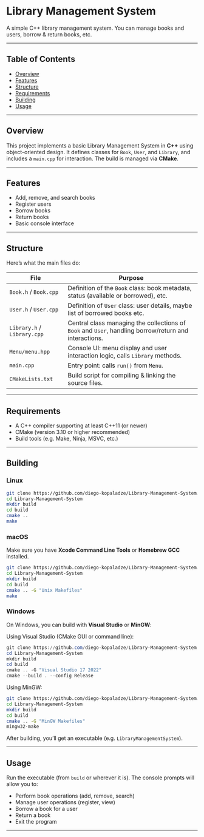 # Library Management System

A simple C++ library management system. You can manage books and users, borrow & return books, etc.

---

## Table of Contents

* [Overview](#overview)
* [Features](#features)
* [Structure](#structure)
* [Requirements](#requirements)
* [Building](#building)
* [Usage](#usage)

---

## Overview

This project implements a basic Library Management System in **C++** using object-oriented design. It defines classes for `Book`, `User`, and `Library`, and includes a `main.cpp` for interaction. The build is managed via **CMake**.


---

## Features

* Add, remove, and search books
* Register users
* Borrow books
* Return books
* Basic console interface

---

## Structure

Here’s what the main files do:

| File                        | Purpose                                                                                               |
| --------------------------- | ----------------------------------------------------------------------------------------------------- |
| `Book.h` / `Book.cpp`       | Definition of the `Book` class: book metadata, status (available or borrowed), etc.                   |
| `User.h` / `User.cpp`       | Definition of `User` class: user details, maybe list of borrowed books etc.                           |
| `Library.h` / `Library.cpp` | Central class managing the collections of `Book` and `User`, handling borrow/return and interactions. |
| `Menu/menu.hpp`             | Console UI: menu display and user interaction logic, calls `Library` methods.                         |
| `main.cpp`                  | Entry point: calls `run()` from `Menu`.                                                               |
| `CMakeLists.txt`            | Build script for compiling & linking the source files.                                                |


---

## Requirements

* A C++ compiler supporting at least C++11 (or newer)
* CMake (version 3.10 or higher recommended)
* Build tools (e.g. Make, Ninja, MSVC, etc.)

---

## Building

### Linux

```bash
git clone https://github.com/diego-kopaladze/Library-Management-System.git
cd Library-Management-System
mkdir build
cd build
cmake ..
make
```

### macOS

Make sure you have **Xcode Command Line Tools** or **Homebrew GCC** installed.

```bash
git clone https://github.com/diego-kopaladze/Library-Management-System.git
cd Library-Management-System
mkdir build
cd build
cmake .. -G "Unix Makefiles"
make
```

### Windows

On Windows, you can build with **Visual Studio** or **MinGW**:

Using Visual Studio (CMake GUI or command line):

```powershell
git clone https://github.com/diego-kopaladze/Library-Management-System.git
cd Library-Management-System
mkdir build
cd build
cmake .. -G "Visual Studio 17 2022"
cmake --build . --config Release
```

Using MinGW:

```bash
git clone https://github.com/diego-kopaladze/Library-Management-System.git
cd Library-Management-System
mkdir build
cd build
cmake .. -G "MinGW Makefiles"
mingw32-make
```

After building, you’ll get an executable (e.g. `LibraryManagementSystem`).

---

## Usage

Run the executable (from `build` or wherever it is). The console prompts will allow you to:

* Perform book operations (add, remove, search)
* Manage user operations (register, view)
* Borrow a book for a user
* Return a book
* Exit the program

---

